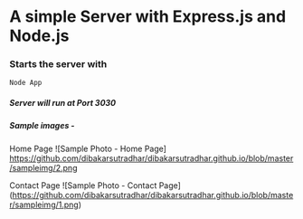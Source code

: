 # A simple Server with Express.js and Node.js

### Starts the server with

```npm
Node App
```

##### Server will run at Port 3030

##### Sample images -
Home Page
![Sample Photo - Home Page]
https://github.com/dibakarsutradhar/dibakarsutradhar.github.io/blob/master/sampleimg/2.png

Contact Page
![Sample Photo - Contact Page]
(https://github.com/dibakarsutradhar/dibakarsutradhar.github.io/blob/master/sampleimg/1.png)
